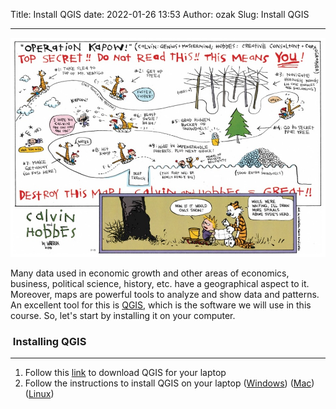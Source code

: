 Title: Install QGIS
date: 2022-01-26 13:53
Author: ozak
Slug: Install QGIS

---

![Calvin and Hobbes Operation Kapow](../images/pics/fun/CalvinHobbesMap.jpg)

Many data used in economic growth and other areas of economics, business, political science, history, etc. have a geographical aspect to it. Moreover, maps are powerful tools to analyze and show data and patterns. An excellent tool for this is [QGIS](https://www.qgis.org/en/site/), which is the software we will use in this course. So, let's start by installing it on your computer.


###  Installing QGIS
------

1.  Follow this [link](https://www.qgis.org/en/site/forusers/download.html) to download QGIS for your laptop
2.  Follow the instructions to install QGIS on your laptop ([Windows](https://www.geeksforgeeks.org/how-to-install-qgis-on-windows/)) ([Mac](https://www.geeksforgeeks.org/how-to-download-and-install-qgis-on-macos/)) ([Linux](https://www.qgis.org/en/site/forusers/alldownloads.html#linux))